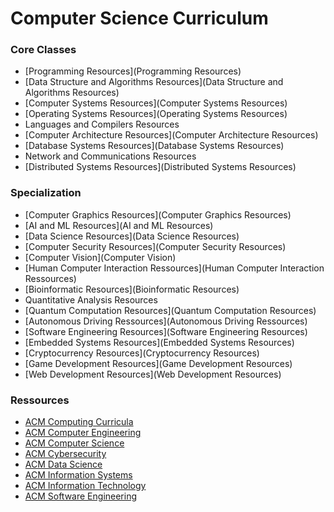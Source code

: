 # Computer Science Curriculum

### Core Classes

- [Programming Resources](Programming Resources)
- [Data Structure and Algorithms Resources](Data Structure and Algorithms Resources)
- [Computer Systems Resources](Computer Systems Resources)
- [Operating Systems Resources](Operating Systems Resources)
- Languages and Compilers Resources
- [Computer Architecture Resources](Computer Architecture Resources)
- [Database Systems Resources](Database Systems Resources)
- Network and Communications Resources
- [Distributed Systems Resources](Distributed Systems Resources)

### Specialization

- [Computer Graphics Resources](Computer Graphics Resources)
- [AI and ML Resources](AI and ML Resources)
- [Data Science Resources](Data Science Resources)
- [Computer Security Resources](Computer Security Resources)
- [Computer Vision](Computer Vision)
- [Human Computer Interaction Ressources](Human Computer Interaction Ressources)
- [Bioinformatic Resources](Bioinformatic Resources)
- Quantitative Analysis Resources
- [Quantum Computation Resources](Quantum Computation Resources)
- [Autonomous Driving Ressources](Autonomous Driving Ressources)
- [Software Engineering Resources](Software Engineering Resources)
- [Embedded Systems Resources](Embedded Systems Resources)
- [Cryptocurrency Resources](Cryptocurrency Resources)
- [Game Development Resources](Game Development Resources)
- [Web Development Resources](Web Development Resources)

### Ressources

- [ACM Computing Curricula](https://www.acm.org/binaries/content/assets/education/curricula-recommendations/cc2020.pdf)
- [ACM Computer Engineering](https://www.acm.org/binaries/content/assets/education/ce2016-final-report.pdf)
- [ACM Computer Science](https://www.acm.org/binaries/content/assets/education/cs2013_web_final.pdf)
- [ACM Cybersecurity](https://www.acm.org/binaries/content/assets/education/curricula-recommendations/csec2017.pdf)
- [ACM Data Science](https://www.acm.org/binaries/content/assets/education/curricula-recommendations/dstf_ccdsc2021.pdf)
- [ACM Information Systems](https://www.acm.org/binaries/content/assets/education/curricula-recommendations/is2020.pdf)
- [ACM Information Technology](https://www.acm.org/binaries/content/assets/education/curricula-recommendations/it2017.pdf)
- [ACM Software Engineering](https://www.acm.org/binaries/content/assets/education/se2014.pdf)
